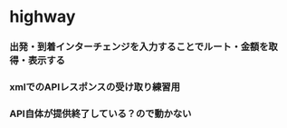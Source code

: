 # highway
### 出発・到着インターチェンジを入力することでルート・金額を取得・表示する
### xmlでのAPIレスポンスの受け取り練習用
### API自体が提供終了している？ので動かない
